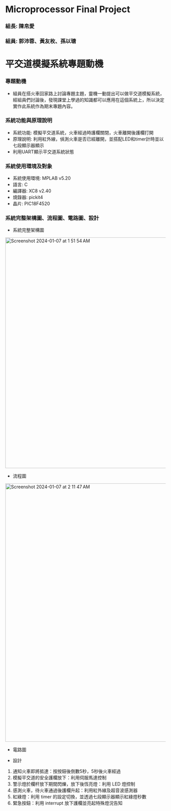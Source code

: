 # Microprocessor Final Project

### 組長: 陳帛愛
### 組員: 郭沛蓉、黃友枚、孫以瑭

# 平交道模擬系統專題動機
### 專題動機
- 組員在搭火車回家路上討論專題主題，靈機一動提出可以做平交道模擬系統，經組員們討論後，發現課堂上學過的知識都可以應用在這個系統上，所以決定實作此系統作為期末專題內容。

### 系統功能與原理說明
- 系統功能: 模擬平交道系統，火車經過時護欄關閉，火車離開後護欄打開
- 原理說明: 利用紅外線，偵測火車是否已經離開，並搭配LED和timer計時並以七段顯示器顯示
- 利用UART顯示平交道系統狀態

### 系統使用環境及對象
- 系統使用環境: MPLAB v5.20
- 語言: C
- 編譯器: XC8 v2.40
- 燒錄器: pickit4
- 晶片: PIC18F4520

### 系統完整架構圖、流程圖、電路圖、設計
- 系統完整架構圖
<img width="725" alt="Screenshot 2024-01-07 at 1 51 54 AM" src="https://github.com/Esther2002-soon/FinalProject_Microprocessor/assets/106828044/388dcf71-c4e6-4918-8b2a-e97ed51d99f7">

- 流程圖
<img width="812" alt="Screenshot 2024-01-07 at 2 11 47 AM" src="https://github.com/Esther2002-soon/FinalProject_Microprocessor/assets/106828044/5b9c9370-7a23-4e0c-baf5-8d29534068a1">

- 電路圖

- 設計
1. 通知火車即將抵達：按按鈕後倒數5秒，5秒後火車經過
2. 模擬平交道的安全護欄放下：利用伺服馬達控制
3. 警示燈於欄杆放下期間閃爍，放下後恆亮燈：利用 LED 燈控制
4. 感測火車，待火車通過後護欄升起：利用紅外線及超音波感測器
5. 紅綠燈：利用 timer 的設定切換，並透過七段顯示器顯示紅綠燈秒數
6. 緊急按鈕：利用 interrupt 放下護欄並亮起特殊燈況告知
